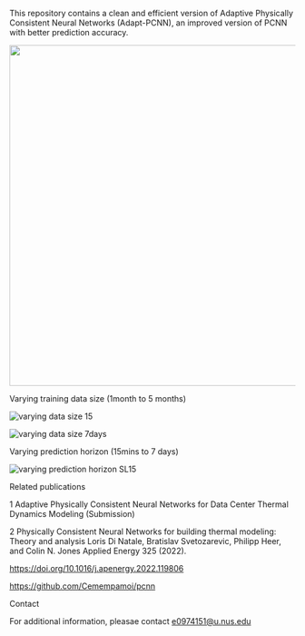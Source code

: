 This repository contains a clean and efficient version of Adaptive Physically Consistent Neural Networks (Adapt-PCNN), an improved version of PCNN with better prediction accuracy.

<img src="https://github.com/ChenD777/Adapt-PCNN/assets/167495481/942b3fae-880f-4402-834e-e45a55aec799" width="600">

Varying training data size (1month to 5 months)

![varying data size 15](https://github.com/ChenD777/Adapt-PCNN/assets/167495481/3e239d91-c837-43d4-af69-592abad75744)

![varying data size 7days](https://github.com/ChenD777/Adapt-PCNN/assets/167495481/b8ebefc5-9e6b-4413-bf4c-8ee743f4a09c)

Varying prediction horizon (15mins to 7 days)

![varying prediction horizon SL15](https://github.com/ChenD777/Adapt-PCNN/assets/167495481/87edd97b-22fd-46d9-a32b-7062c360007b)



Related publications

1 Adaptive Physically Consistent Neural Networks for Data Center Thermal Dynamics Modeling (Submission)

2 Physically Consistent Neural Networks for building thermal modeling: Theory and analysis
  Loris Di Natale, Bratislav Svetozarevic, Philipp Heer, and Colin N. Jones
  Applied Energy 325 (2022). 
  
  https://doi.org/10.1016/j.apenergy.2022.119806
  
  https://github.com/Cemempamoi/pcnn


Contact

For additional information, pleasae contact e0974151@u.nus.edu
